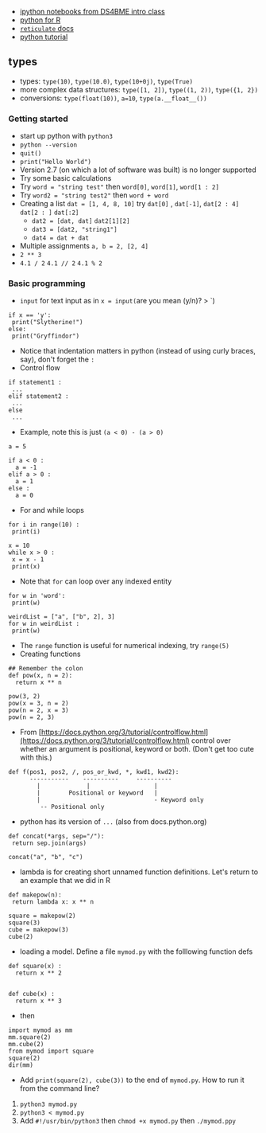 * [ipython notebooks from DS4BME intro class](https://github.com/bcaffo/ds4bme_intro/tree/master/notebooks)
* [python for R](https://github.com/bcaffo/ds4ph-bme/tree/master/python4R)
* [`reticulate` docs](https://rstudio.github.io/reticulate/)
* [python tutorial](https://docs.python.org/3/tutorial/)

## types
* types: `type(10)`, `type(10.0)`, `type(10+0j)`, `type(True)`
* more complex data structures: `type([1, 2])`, `type((1, 2))`, `type({1, 2})`
* conversions: `type(float(10))`, `a=10`, `type(a.__float__())`
 
### Getting started
* start up python with `python3`
* `python --version`
* `quit()`
* `print("Hello World")`
* Version 2.7 (on which a lot of software was built) is no longer supported
* Try some basic calculations
* Try `word = "string test"` then `word[0]`, `word[1]`, `word[1 : 2]` 
* Try `word2 = "string test2"` then `word + word`
* Creating a list `dat = [1, 4, 8, 10]` try `dat[0]` , `dat[-1]`, `dat[2 : 4]` `dat[2 : ]` `dat[:2]`
  * `dat2 = [dat, dat]` `dat2[1][2]`
  * `dat3 = [dat2, "string1"]`
  * `dat4 = dat + dat`
* Multiple assignments `a, b = 2, [2, 4]`
* `2 ** 3` 
* `4.1 / 2` `4.1 // 2` `4.1 % 2`

### Basic programming
* `input` for text input as in `x = input(`are you mean (y/n)? > `) 
```
if x == 'y': 
 print("Slytherine!")
else:
 print("Gryffindor")
```
* Notice that indentation matters in python (instead of using curly braces, say), don't forget the `:`
* Control flow
```
if statement1 :
 ...
elif statement2 :
 ...
else 
 ...
```
* Example, note this is just `(a < 0) - (a > 0)` 
```
a = 5

if a < 0 :
  a = -1
elif a > 0 :
  a = 1
else :
  a = 0
```
* For and while loops
```
for i in range(10) :
 print(i)
 
x = 10
while x > 0 :
 x = x - 1
 print(x)
```
* Note that `for` can loop over any indexed entity
```
for w in 'word':
 print(w)

weirdList = ["a", ["b", 2], 3]
for w in weirdList :
 print(w)
```
* The `range` function is useful for numerical indexing, try `range(5)`
* Creating functions
```
## Remember the colon
def pow(x, n = 2):
  return x ** n

pow(3, 2)
pow(x = 3, n = 2)
pow(n = 2, x = 3)
pow(n = 2, 3) 
```
* From [https://docs.python.org/3/tutorial/controlflow.html](https://docs.python.org/3/tutorial/controlflow.html) control over whether an argument is positional, keyword or both. (Don't get too cute with this.)
```
def f(pos1, pos2, /, pos_or_kwd, *, kwd1, kwd2):
      -----------    ----------     ----------
        |             |                  |
        |        Positional or keyword   |
        |                                - Keyword only
         -- Positional only
```
* python has its version of `...` (also from docs.python.org)
```
def concat(*args, sep="/"):
 return sep.join(args)  

concat("a", "b", "c")
```
* lambda is for creating short unnamed function definitions. Let's return to an example that we did in R
```
def makepow(n):
 return lambda x: x ** n

square = makepow(2)
square(3)
cube = makepow(3)
cube(2)
```
* loading a model. Define a file `mymod.py` with the folllowing function defs
```
def square(x) :
  return x ** 2


def cube(x) :
  return x ** 3
```
* then
```
import mymod as mm
mm.square(2)
mm.cube(2)
from mymod import square
square(2)
dir(mm)
```
* Add `print(square(2), cube(3))` to the end of `mymod.py`. How to run it from the command line?
 1. `python3 mymod.py`
 2. `python3 < mymod.py`
 3. Add `#!/usr/bin/python3` then `chmod +x mymod.py` then `./mymod.ppy`
 
